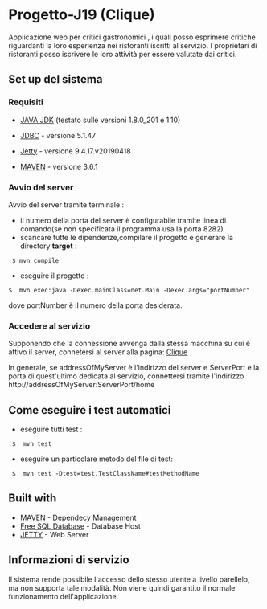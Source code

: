 # Progetto-J19 (Clique)
Applicazione web  per critici gastronomici , i quali posso esprimere critiche riguardanti la loro esperienza nei ristoranti iscritti al servizio. I proprietari di ristoranti posso iscrivere le loro attività per essere valutate dai critici.

## Set up del sistema

### Requisiti
- [JAVA JDK](https://www.oracle.com/technetwork/java/javase/downloads/index.html) 
(testato sulle versioni 1.8.0_201 e 1.10)

- [JDBC](https://dev.mysql.com/downloads/connector/j/) - versione 5.1.47

- [Jetty](https://www.eclipse.org/jetty/) - versione 9.4.17.v20190418

- [MAVEN](https://maven.apache.org/) - versione 3.6.1

### Avvio del server
Avvio del server tramite terminale :
- il numero della porta del server è configurabile tramite linea di comando(se non specificata il programma usa la porta 8282)
- scaricare tutte le dipendenze,compilare il progetto e generare la directory **target** :

``` $ mvn compile```

- eseguire il progetto :

``` $  mvn exec:java -Dexec.mainClass=net.Main -Dexec.args="portNumber" ```

dove portNumber è il numero della porta desiderata. 
### Accedere al servizio
Supponendo che la connessione avvenga dalla stessa macchina su cui è attivo il server, connetersi al server alla pagina:
[Clique](http://localhost:8282/home)

In generale, se addressOfMyServer è l'indirizzo del server e ServerPort è la porta di quest'ultimo dedicata al servizio, connettersi tramite l'indirizzo http://addressOfMyServer:ServerPort/home


## Come eseguire i test automatici

- eseguire tutti test :

``` $  mvn test```

- eseguire un particolare metodo del file di test:

``` $  mvn test -Dtest=test.TestClassName#testMethodName```


## Built with
- [MAVEN](https://maven.apache.org/) - Dependecy Management
- [Free SQL Database](https://www.freesqldatabase.com/) - Database Host
- [JETTY](https://www.eclipse.org/jetty/) - Web Server

## Informazioni di servizio

Il sistema rende possibile l'accesso dello stesso utente a livello parellelo, ma non supporta tale modalità. Non viene quindi 
garantito il normale funzionamento dell'applicazione.
